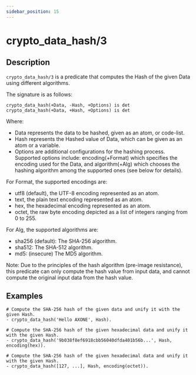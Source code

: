 ```yaml
---
sidebar_position: 15
---
```

[//]: # (This file is auto-generated. Please do not modify it yourself.)

# crypto_data_hash/3

## Description

`crypto_data_hash/3` is a predicate that computes the Hash of the given Data using different algorithms.

The signature is as follows:

```text
crypto_data_hash(+Data, -Hash, +Options) is det
crypto_data_hash(+Data, +Hash, +Options) is det
```

Where:

- Data represents the data to be hashed, given as an atom, or code\-list.
- Hash represents the Hashed value of Data, which can be given as an atom or a variable.
- Options are additional configurations for the hashing process. Supported options include: encoding\(\+Format\) which specifies the encoding used for the Data, and algorithm\(\+Alg\) which chooses the hashing algorithm among the supported ones \(see below for details\).

For Format, the supported encodings are:

- utf8 \(default\), the UTF\-8 encoding represented as an atom.
- text, the plain text encoding represented as an atom.
- hex, the hexadecimal encoding represented as an atom.
- octet, the raw byte encoding depicted as a list of integers ranging from 0 to 255.

For Alg, the supported algorithms are:

- sha256 \(default\): The SHA\-256 algorithm.
- sha512: The SHA\-512 algorithm.
- md5: \(insecure\) The MD5 algorithm.

Note: Due to the principles of the hash algorithm \(pre\-image resistance\), this predicate can only compute the hash value from input data, and cannot compute the original input data from the hash value.

## Examples

```text
# Compute the SHA-256 hash of the given data and unify it with the given Hash.
- crypto_data_hash('Hello AXONE', Hash).

# Compute the SHA-256 hash of the given hexadecimal data and unify it with the given Hash.
- crypto_data_hash('9b038f8ef6918cbb56040dfda401b56b...', Hash, encoding(hex)).

# Compute the SHA-256 hash of the given hexadecimal data and unify it with the given Hash.
- crypto_data_hash([127, ...], Hash, encoding(octet)).
```
